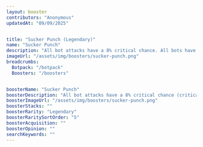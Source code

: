 ```yaml
---
layout: booster
contributors: "Anonymous"
updatedAt: "09/09/2025"


title: "Sucker Punch (Legendary)"
name: "Sucker Punch"
description: "All bot attacks have a 8% critical chance. All bots have a 15% chance to dodge melee attacks."
imageUrl: "/assets/img/boosters/sucker-punch.png"
breadcrumbs:
  Botpack: "/botpack"
  Boosters: "/boosters"


boosterName: "Sucker Punch"
boosterDescription: "All bot attacks have a 8% critical chance (critical hits deal double damage). All bots have a 15% chance to dodge melee attacks."
boosterImageUrl: "/assets/img/boosters/sucker-punch.png"
boosterStacks: ""
boosterRarity: "Legendary"
boosterRaritySortOrder: "5"
boosterAcquisition: ""
boosterOpinion: ""
searchKeywords: ""
---
```


